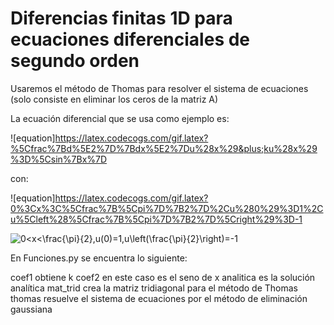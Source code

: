 # Diferencias finitas 1D para ecuaciones diferenciales de segundo orden

Usaremos el método de Thomas para resolver el sistema de ecuaciones (solo consiste en eliminar los ceros de la matriz A)

La ecuación diferencial que se usa como ejemplo es:

![equation]https://latex.codecogs.com/gif.latex?%5Cfrac%7Bd%5E2%7D%7Bdx%5E2%7Du%28x%29&plus;ku%28x%29%3D%5Csin%7Bx%7D

con:

![equation]https://latex.codecogs.com/gif.latex?0%3Cx%3C%5Cfrac%7B%5Cpi%7D%7B2%7D%2Cu%280%29%3D1%2Cu%5Cleft%28%5Cfrac%7B%5Cpi%7D%7B2%7D%5Cright%29%3D-1

<img src="https://latex.codecogs.com/gif.latex?0<x<\frac{\pi}{2},u(0)=1,u\left(\frac{\pi}{2}\right)=-1" title="0<x<\frac{\pi}{2},u(0)=1,u\left(\frac{\pi}{2}\right)=-1" />

En Funciones.py se encuentra lo siguiente:

coef1     obtiene k
coef2     en este caso es el seno de x
analitica es la solución analítica
mat_trid  crea la matriz tridiagonal para el método de Thomas
thomas    resuelve el sistema de ecuaciones por el método de eliminación gaussiana


